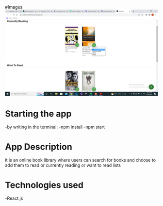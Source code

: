 #Images
![alt](https://github.com/ZiadHegazy/Online-Book-Library/blob/main/Screenshot%20(6).png?raw=true)
# Starting the app
-by writing in the terminal:
-npm install
-npm start
# App Description
it is an online book library where users can search for books and choose to add them to read or currently reading or want to read lists

# Technologies used
-React.js
